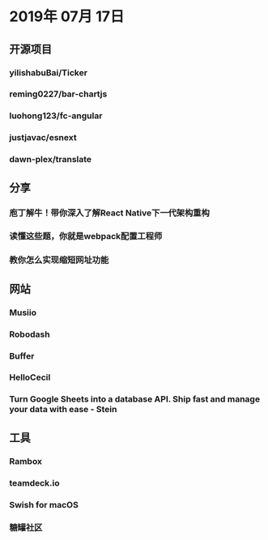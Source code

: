 # 2019年 07月 17日

## 开源项目

### yilishabuBai/Ticker

<daily-item
  note="用于维护项目时间线的工具"
  url="https://github.com/yilishabuBai/Ticker"
  lang="JavaScript,TypeScript,HTML"
  watch="1"
  star="2"
  fork="0"/>

### reming0227/bar-chartjs

<daily-item
  note="javascript 条形图插件"
  url="https://github.com/reming0227/bar-chartjs"
  lang="JavaScript"
  watch="1"
  star="3"
  fork="2"
  :is-chinese="false"/>

### luohong123/fc-angular

<daily-item
  note="基于 angularV8，ng.ant.design V8.0.1开发的后台管理系统"
  url="https://github.com/luohong123/fc-angular"
  lang="TypeScript,HTML,CSS,JavaScript"
  watch="4"
  star="57"
  fork="12"/>

### justjavac/esnext

<daily-item
  note="介绍最新的 ECMAScript/JavaScript 规范，以及 TC39 的提案进度"
  url="https://github.com/justjavac/esnext"
  lang="CSS,JavaScript,HTML"
  watch="6"
  star="181"
  fork="4"/>

### dawn-plex/translate

<daily-item
  note="阿里云翻译小组，为社区输出优质的技术文章。"
  url="https://github.com/dawn-plex/translate"
  lang="other"
  watch="30"
  star="214"
  fork="8"/>

## 分享

### 庖丁解牛！带你深入了解React Native下一代架构重构

<daily-item
  url="https://juejin.im/post/5d2d6409f265da1bd605d752"/>

### 读懂这些题，你就是webpack配置工程师

<daily-item
  url="https://juejin.im/post/5d2d336951882543b7223307"/>

### 教你怎么实现缩短网址功能

<daily-item
  url="https://juejin.im/post/5d2d33885188253a2e1b8626"/>

## 网站

### Musiio

<daily-item
  note="上传音乐，AI 帮你给这首歌打标签，例如情绪是积极还是消极，是金属还是民谣，音质如何，用的哪个调"
  url="https://musiio.com/home?ref=producthunt#tag-demo"
  :is-chinese="false"/>

### Robodash

<daily-item
  note="监控服务器各种后台服务的产品，比如 Ping，定时任务等"
  url="https://www.robodash.app/?ref=producthunt"
  :is-chinese="false"/>

### Buffer

<daily-item
  note="社交舆情追踪和分析工具，主攻 Facebook 和 Instagram，不仅包含舆情，还可以连入你的账号分析你发的内容，类比国内产品，就像是微博自带的分析后台"
  url="https://buffer.com/analyze?ref=producthunt"
  :is-chinese="false"/>

### HelloCecil

<daily-item
  note="面试官创建一个问题列表，发送给应聘者，应聘者录制视频回答这些个问题，然后面试官根据视频来选人"
  url="https://hellocecil.com/ph/"
  :is-chinese="false"/>

### Turn Google Sheets into a database API. Ship fast and manage your data with ease - Stein

<daily-item
  note="将谷歌表格转换为数据库的工具，由 15 岁的少年开发"
  url="https://steinhq.com/"
  :is-chinese="false"/>

## 工具

### Rambox

<daily-item
  note="一个个人工作台软件，可以将你自定义的网址导航放在上面，新闻，自定义股票走势，数字货币走势等"
  url="https://rambox.pro/?ref=producthunt#home"
  :is-chinese="false"/>

### teamdeck.io

<daily-item
  note="追踪团队的时间App，可以看到整个团队的人，时间都是怎么过的"
  url="https://teamdeck.io/teamdeck-for-mobile/?ref=producthunt"
  :is-chinese="false"/>

### Swish for macOS

<daily-item
  note="Mac 窗口管理的手势插件，通过触控板或 Magic Mouse，对窗口划动可调整尺寸、最小化和关闭窗口，对 Dock 上图标划动可新增窗口和最小化窗口"
  url="https://highlyopinionated.co/swish"
  :is-chinese="false"/>

### 糖罐社区

<daily-item
  note="腾讯推出面向女生的 UGC 游戏社区"
  url="https://apps.apple.com/cn/app/id1449546717/"/>

<daily-footer/>
